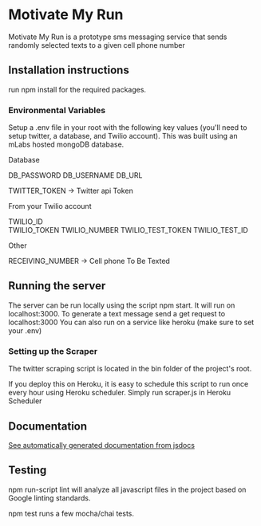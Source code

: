# Motivate My Run

Motivate My Run is a prototype sms messaging service that sends randomly selected texts to a given cell phone number

## Installation instructions

run npm install for the required packages.

### Environmental Variables

Setup a .env file in your root with the following key values (you'll need to setup twitter, a database, and Twilio account). This was built using an mLabs hosted mongoDB database.

Database

DB_PASSWORD 
DB_USERNAME
DB_URL 

TWITTER_TOKEN -> Twitter api Token 

From your Twilio account

TWILIO_ID  
TWILIO_TOKEN 
TWILIO_NUMBER 
TWILIO_TEST_TOKEN 
TWILIO_TEST_ID

Other

RECEIVING_NUMBER -> Cell phone To Be Texted

## Running the server 

The server can be run locally using the script npm start.
It will run on localhost:3000.
To generate a text message send a get request to localhost:3000
You can also run on a service like heroku (make sure to set your .env)

### Setting up the Scraper 

The twitter scraping script is located in the bin folder of the project's root.

If you deploy this on Heroku, it is easy to schedule this script to run once every hour using Heroku scheduler. Simply run scraper.js in Heroku Scheduler

## Documentation

[See automatically generated documentation from jsdocs](https://jonathanwmaddison.github.io/MotivateMyRun/documentation/global.html)

## Testing

npm run-script lint will analyze all javascript files in the project based on Google linting standards.

npm test runs a few mocha/chai tests.
